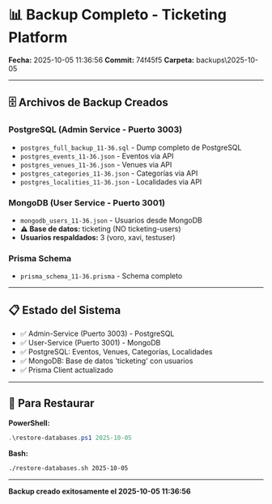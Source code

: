# 📊 Backup Completo - Ticketing Platform

**Fecha:** 2025-10-05 11:36:56
**Commit:** 74f45f5
**Carpeta:** backups\2025-10-05

---

## 🗄️ Archivos de Backup Creados

### PostgreSQL (Admin Service - Puerto 3003)
- `postgres_full_backup_11-36.sql` - Dump completo de PostgreSQL
- `postgres_events_11-36.json` - Eventos via API
- `postgres_venues_11-36.json` - Venues via API
- `postgres_categories_11-36.json` - Categorías via API
- `postgres_localities_11-36.json` - Localidades via API

### MongoDB (User Service - Puerto 3001)
- `mongodb_users_11-36.json` - Usuarios desde MongoDB
- **⚠️ Base de datos:** ticketing (NO ticketing-users)
- **Usuarios respaldados:** 3 (voro, xavi, testuser)

### Prisma Schema
- `prisma_schema_11-36.prisma` - Schema completo

---

## 📋 Estado del Sistema

- ✅ Admin-Service (Puerto 3003) - PostgreSQL
- ✅ User-Service (Puerto 3001) - MongoDB
- ✅ PostgreSQL: Eventos, Venues, Categorías, Localidades
- ✅ MongoDB: Base de datos 'ticketing' con usuarios
- ✅ Prisma Client actualizado

---

## 🔧 Para Restaurar

**PowerShell:**
```powershell
.\restore-databases.ps1 2025-10-05
```

**Bash:**
```bash
./restore-databases.sh 2025-10-05
```

---

**Backup creado exitosamente el 2025-10-05 11:36:56**
